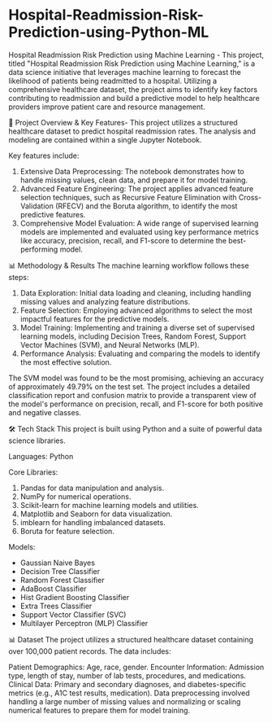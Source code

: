 # Hospital-Readmission-Risk-Prediction-using-Python-ML
Hospital Readmission Risk Prediction using Machine Learning - This project, titled "Hospital Readmission Risk Prediction using Machine Learning," is a data science initiative that leverages machine learning to forecast the likelihood of patients being readmitted to a hospital. Utilizing a comprehensive healthcare dataset, the project aims to identify key factors contributing to readmission and build a predictive model to help healthcare providers improve patient care and resource management.

🏥 Project Overview & Key Features- This project utilizes a structured healthcare dataset to predict hospital readmission rates. The analysis and modeling are contained within a single Jupyter Notebook.

Key features include:
1) Extensive Data Preprocessing: The notebook demonstrates how to handle missing values, clean data, and prepare it for model training.
2) Advanced Feature Engineering: The project applies advanced feature selection techniques, such as Recursive Feature Elimination with Cross-Validation (RFECV) and the Boruta algorithm, to identify the most predictive features.
3) Comprehensive Model Evaluation: A wide range of supervised learning models are implemented and evaluated using key performance metrics like accuracy, precision, recall, and F1-score to determine the best-performing model.

📊 Methodology & Results
The machine learning workflow follows these steps:
1) Data Exploration: Initial data loading and cleaning, including handling missing values and analyzing feature distributions.
2) Feature Selection: Employing advanced algorithms to select the most impactful features for the predictive models.
3) Model Training: Implementing and training a diverse set of supervised learning models, including Decision Trees, Random Forest, Support Vector Machines (SVM), and Neural Networks (MLP).
4) Performance Analysis: Evaluating and comparing the models to identify the most effective solution.

The SVM model was found to be the most promising, achieving an accuracy of approximately 49.79% on the test set. The project includes a detailed classification report and confusion matrix to provide a transparent view of the model's performance on precision, recall, and F1-score for both positive and negative classes.

🛠️ Tech Stack
This project is built using Python and a suite of powerful data science libraries.

Languages: Python

Core Libraries:
1) Pandas for data manipulation and analysis.
2) NumPy for numerical operations.
3) Scikit-learn for machine learning models and utilities.
4) Matplotlib and Seaborn for data visualization.
5) imblearn for handling imbalanced datasets.
6) Boruta for feature selection.

Models:
- Gaussian Naive Bayes
- Decision Tree Classifier
- Random Forest Classifier
- AdaBoost Classifier
- Hist Gradient Boosting Classifier
- Extra Trees Classifier
- Support Vector Classifier (SVC)
- Multilayer Perceptron (MLP) Classifier

📊 Dataset
The project utilizes a structured healthcare dataset containing over 100,000 patient records. The data includes:

Patient Demographics: Age, race, gender.
Encounter Information: Admission type, length of stay, number of lab tests, procedures, and medications.
Clinical Data: Primary and secondary diagnoses, and diabetes-specific metrics (e.g., A1C test results, medication).
Data preprocessing involved handling a large number of missing values and normalizing or scaling numerical features to prepare them for model training.
